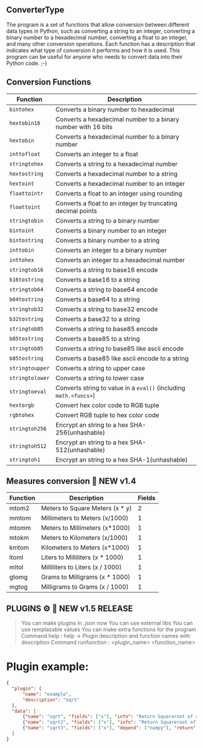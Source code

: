 ## ConverterType

The program is a set of functions that allow conversion between different data types in Python, such as converting a string to an integer, converting a binary number to a hexadecimal number, converting a float to an integer, and many other conversion operations. Each function has a description that indicates what type of conversion it performs and how it is used. This program can be useful for anyone who needs to convert data into their Python code. ;-)

## Conversion Functions

| Function | Description |
| --- | --- |
| `bintohex` | Converts a binary number to hexadecimal |
| `hextobin16` | Converts a hexadecimal number to a binary number with 16 bits |
| `hextobin` | Converts a hexadecimal number to a binary number |
| `inttofloat` | Converts an integer to a float |
| `stringtohex` | Converts a string to a hexadecimal number |
| `hextostring` | Converts a hexadecimal number to a string |
| `hextoint` | Converts a hexadecimal number to an integer |
| `floattointr` | Converts a float to an integer using rounding |
| `floattoint` | Converts a float to an integer by truncating decimal points |
| `stringtobin` | Converts a string to a binary number |
| `bintoint` | Converts a binary number to an integer |
| `bintostring` | Converts a binary number to a string |
| `inttobin` | Converts an integer to a binary number |
| `inttohex` | Converts an integer to a hexadecimal number |
| `stringtob16` | Converts a string to base16 encode |
| `b16tostring` | Converts a base16 to a string |
| `stringtob64` | Converts a string to base64 encode |
| `b64tostring` | Converts a base64 to a string |
| `stringtob32` | Converts a string to base32 encode |
| `b32tostring` | Converts a base32 to a string |
| `stringtob85` | Converts a string to base85 encode |
| `b85tostring` | Converts a base85 to a string |
| `stringtob85` | Converts a string to base85 like ascii encode |
| `b85tostring` | Converts a base85 like ascii encode to a string |
| `stringtoupper` | Converts a string to upper case |
| `stringtolower` | Converts a string to lower case |
| `stringtoeval` | Converts string to value in a `eval()` (including `math.<funcs>`) |
| `hextorgb` | Convert hex color code to RGB tuple |
| `rgbtohex` | Convert RGB tuple to hex color code |
| `stringtoh256` | Encrypt an string to a hex SHA-256(unhashable) |
| `stringtoh512` | Encrypt an string to a hex SHA-512(unhashable) |
| `stringtoh1` | Encrypt an string to a hex SHA-1(unhashable) |

## Measures conversion 🎉 NEW v1.4

| Function | Description | Fields |
|------------|-------------|--------|
| mtom2      | Meters to Square Meters (x * y) | 2 |
| mmtom      | Millimeters to Meters (x/1000) | 1 |
| mtomm      | Meters to Millimeters (x*1000) | 1 |
| mtokm      | Meters to Kilometers (x/1000) | 1 |
| kmtom      | Kilometers to Meters (x*1000) | 1 |
| ltoml      | Liters to Milliliters (x * 1000) | 1 |
| mltol      | Milliliters to Liters (x / 1000) | 1 |
| gtomg      | Grams to Milligrams (x * 1000) | 1 |
| mgtog      | Milligrams to Grams (x / 1000) | 1 |

## PLUGINS ⚙️ 🎉 NEW v1.5 RELEASE

> You can make plugins in .json now
> You can use external libs
> You can use remplazable values
> You can make extra functions for the program
> Command help : help <plugin> -> Plugin description and function names with description
> Command runfunction : <plugin_name> <function_name>
  
  # Plugin example:
  ```json
  {
    "plugin": {
        "name": "example",
        "description": "Sqrt"
    },
    "data": [
        {"name": "sqrt", "fields": ["x"], "info": "Return Squareroot of a Float", "return": "math.sqrt(?x)"},
        {"name": "sqrt2", "fields": ["x"], "info": "Return Squareroot of a Float", "return": "?x**(1/2)"},
        {"name": "sqrt3", "fields": ["x"], "depend": ["numpy"], "return": "numpy.sqrt(?x)"}
    ]
  }
  ```
